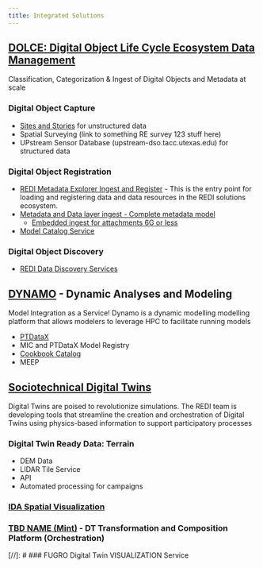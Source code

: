 ```yaml
---
title: Integrated Solutions
---
```

## [DOLCE: Digital Object Life Cycle Ecosystem  Data Management](dolce.md)
Classification, Categorization & Ingest of Digital Objects and Metadata at scale

### Digital Object Capture
- [Sites and Stories](https://sitestories.io/portal/home/index.html) for unstructured data
- Spatial Surveying (link to something RE survey 123 stuff here)
- UPstream Sensor Database (upstream-dso.tacc.utexas.edu) for structured data


### Digital Object Registration
- [REDI Metadata Explorer Ingest and Register](https://ms2-dev.tacc.utexas.edu/metadata_app/) - This is the entry point for loading and registering data and data resources in the REDI solutions ecosystem.
- [Metadata and Data layer ingest - Complete metadata model](https://survey123.arcgis.com/share/04ec954ca2e5469b8026c28cb17afa48?portalUrl=https://sitestories.io/portal)
  - [Embedded ingest for attachments 6G or less](https://ms2-dev.tacc.utexas.edu/survey-attachments)
- [Model Catalog Service](https://tacc.mint.isi.edu/any/models/explore) 

### Digital Object Discovery
- [REDI Data Discovery Services](http://ckan-kmp-setx.eastus.cloudapp.azure.com/)

## [DYNAMO](dynamo.md) - Dynamic Analyses and Modeling
Model Integration as a Service! Dynamo is a dynamic modelling modelling platform that allows modelers to leverage HPC to facilitate running models

- [PTDataX](https://ptdatax.tacc.utexas.edu/)
- MIC and PTDataX Model Registry
- [Cookbook Catalog](https://ptdatax.tacc.utexas.edu/workbench/applications/jupyter-lab-llama-ls6)
- MEEP 

## [Sociotechnical Digital Twins](digital-twins.md) 
Digital Twins are poised to revolutionize simulations. The REDI team is developing tools that streamline the creation and orchestration of Digital Twins using physics-based information to support participatory processes

### Digital Twin Ready Data: Terrain
- DEM Data 
- LIDAR Tile Service
- API
- Automated processing for campaigns

### [IDA Spatial Visualization](https://sitestories.io/ecq/)

### [TBD NAME (Mint)](https://tacc.mint.isi.edu/) - DT Transformation and Composition Platform (Orchestration)

[//]: # ### FUGRO Digital Twin VISUALIZATION Service
